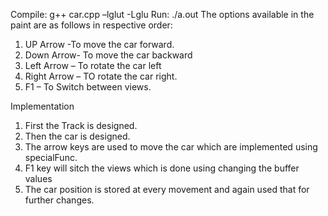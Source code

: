 Compile: g++ car.cpp  –lglut -Lglu
Run: ./a.out
The options available in the paint are as follows in respective order:
1. UP Arrow -To move the car forward.
2. Down Arrow- To move the car backward
3. Left Arrow – To rotate the car left
4. Right Arrow – TO rotate the car right.
5. F1 – To Switch between views.

Implementation 

1. First the Track is designed.
2. Then the car is designed.
3. The arrow keys are used to move the car which are implemented using specialFunc.
4. F1 key will sitch the views which is done using changing the buffer values
5. The car position is stored at every movement and again used that for further changes.
